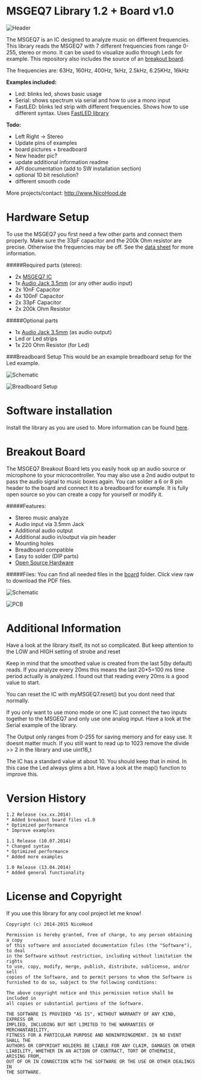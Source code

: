 MSGEQ7 Library 1.2 + Board v1.0
===============================
![Header](header.png)

The MSGEQ7 is an IC designed to analyze music on different frequencies.
This library reads the MSGEQ7 with 7 different frequencies from range 0-255, stereo or mono.
It can be used to visualize audio through Leds for example.
This repository also includes the source of an [breakout board](https://github.com/NicoHood/MSGEQ7/tree/dev#breakout-board).

The frequencies are:
63Hz, 160Hz, 400Hz, 1kHz, 2.5kHz, 6.25KHz, 16kHz

**Examples included:**
* Led: blinks led, shows basic usage
* Serial: shows spectrum via serial and how to use a mono input
* FastLED: blinks led strip with different frequencies. Shows how to use different syntax.
Uses [FastLED library](https://github.com/FastLED/FastLED)

**Todo:**
* Left Right -> Stereo
* Update pins of examples
* board pictures + breadboard
* New header pic?
* update additional information readme
* API documentation (add to SW installation section)
* optional 10 bit resolution?
* different smooth code

More projects/contact:
http://www.NicoHood.de


Hardware Setup
==============
To use the MSGEQ7 you first need a few other parts and connect them properly.
Make sure the 33pF capacitor and the 200k Ohm resistor are precise.
Otherwise the frequencies may be off.
See the [data sheet](https://www.sparkfun.com/datasheets/Components/General/MSGEQ7.pdf) for more information.

#####Required parts (stereo):
* 2x [MSGEQ7 IC](https://www.sparkfun.com/products/10468)
* 1x [Audio Jack 3.5mm](https://www.sparkfun.com/products/8032) (or any other audio input)
* 2x 10nF Capacitor
* 4x 100nF Capacitor
* 2x 33pF Capacitor
* 2x 200k Ohm Resistor

#####Optional parts
* 1x [Audio Jack 3.5mm](https://www.sparkfun.com/products/8032) (as audio output)
* Led or Led strips
* 1x 220 Ohm Resistor (for Led)

###Breadboard Setup
This would be an example breadboard setup for the Led example.

![Schematic](breadboard/MSGEQ7_Schematic.png)

![Breadboard Setup](breadboard/MSGEQ7_Breadboard.png)


Software installation
=====================
Install the library as you are used to.
More information can be found [here](http://arduino.cc/en/guide/libraries).


Breakout Board
==============
The MSGEQ7 Breakout Board lets you easily hook up an audio source or microphone to your microcontroller.
You may also use a 2nd audio output to pass the audio signal to music boxes again.
You can solder a 6 or 8 pin header to the board and connect it to a breadboard for example.
It is fully open source so you can create a copy for yourself or modify it.

#####Features:
* Stereo music analyze
* Audio input via 3.5mm Jack
* Additional audio output
* Additional audio in/output via pin header
* Mounting holes
* Breadboard compatible
* Easy to solder (DIP parts)
* [Open Source Hardware](http://www.oshwa.org/definition/)

#####Files:
You can find all needed files in the [board](board/) folder.
Click view raw to download the PDF files.

![Schematic](board/MSGEQ7_Schematic.png)

![PCB](board/MSGEQ7_PCB.png)


Additional Information
======================
Have a look at the library itself, its not so complicated.
But keep attention to the LOW and HIGH setting of strobe and reset

Keep in mind that the smoothed value is created from the last 5(by default) reads.
If you analyze every 20ms this means the last 20*5=100 ms time period actually is analyzed.
I found out that reading every 20ms is a good value to start.

You can reset the IC with myMSGEQ7.reset() but you dont need that normally.

If you only want to use mono mode or one IC just connect the two inputs together to the MSGEQ7
and only use one analog input. Have a look at the Serial example of the library.

The Output only ranges from 0-255 for saving memory and for easy use. It doesnt matter much.
If you still want to read up to 1023 remove the divide >> 2 in the library and use uint16_t

The IC has a standard value at about 10. You should keep that in mind.
In this case the Led always glims a bit. Have a look at the map() function to improve this.

Version History
===============
```
1.2 Release (xx.xx.2014)
* Added breakout board files v1.0
* Optimized performance
* Improve examples

1.1 Release (10.07.2014)
* Changed syntax
* Optimized performance
* Added more examples

1.0 Release (13.04.2014)
* Added general functionality
```

License and Copyright
=====================
If you use this library for any cool project let me know!

```
Copyright (c) 2014-2015 NicoHood

Permission is hereby granted, free of charge, to any person obtaining a copy
of this software and associated documentation files (the "Software"), to deal
in the Software without restriction, including without limitation the rights
to use, copy, modify, merge, publish, distribute, sublicense, and/or sell
copies of the Software, and to permit persons to whom the Software is
furnished to do so, subject to the following conditions:

The above copyright notice and this permission notice shall be included in
all copies or substantial portions of the Software.

THE SOFTWARE IS PROVIDED "AS IS", WITHOUT WARRANTY OF ANY KIND, EXPRESS OR
IMPLIED, INCLUDING BUT NOT LIMITED TO THE WARRANTIES OF MERCHANTABILITY,
FITNESS FOR A PARTICULAR PURPOSE AND NONINFRINGEMENT. IN NO EVENT SHALL THE
AUTHORS OR COPYRIGHT HOLDERS BE LIABLE FOR ANY CLAIM, DAMAGES OR OTHER
LIABILITY, WHETHER IN AN ACTION OF CONTRACT, TORT OR OTHERWISE, ARISING FROM,
OUT OF OR IN CONNECTION WITH THE SOFTWARE OR THE USE OR OTHER DEALINGS IN
THE SOFTWARE.
```